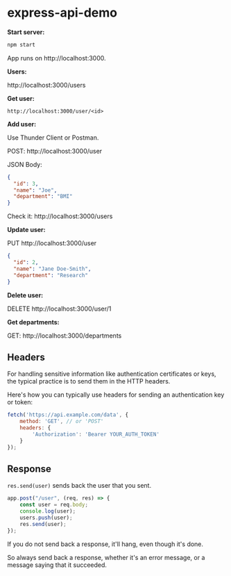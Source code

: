 # express-api-demo

**Start server:**

```sh
npm start
```

App runs on http://localhost:3000.

**Users:**

http://localhost:3000/users

**Get user:**

`http://localhost:3000/user/<id>`

**Add user:**

Use Thunder Client or Postman.

POST: http://localhost:3000/user

JSON Body:

```json
{
  "id": 3,
  "name": "Joe",
  "department": "BMI"
}
```

Check it: http://localhost:3000/users

**Update user:**

PUT http://localhost:3000/user

```json
{
  "id": 2,
  "name": "Jane Doe-Smith",
  "department": "Research"
}
```

**Delete user:**

DELETE http://localhost:3000/user/1

**Get departments:**

GET: http://localhost:3000/departments

## Headers

For handling sensitive information like authentication certificates or keys, the typical practice is to send them in the HTTP headers.

Here's how you can typically use headers for sending an authentication key or token:

```js
fetch('https://api.example.com/data', {
    method: 'GET', // or 'POST'
    headers: {
        'Authorization': 'Bearer YOUR_AUTH_TOKEN'
    }
});
```

## Response

`res.send(user)` sends back the user that you sent.

```js
app.post("/user", (req, res) => {
    const user = req.body;
    console.log(user);
    users.push(user);
    res.send(user);
});
```

If you do not send back a response, it'll hang, even though it's done.

So always send back a response, whether it's an error message, or a message saying that it succeeded.

<br>
